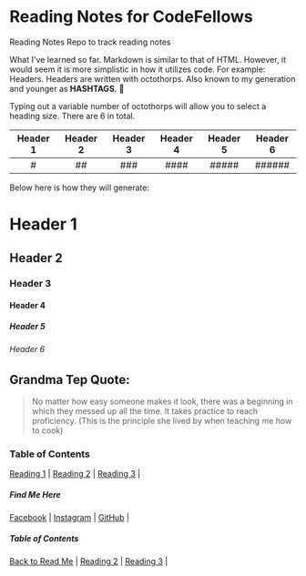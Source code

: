 # Reading Notes for CodeFellows

Reading Notes Repo to track reading notes

What I've learned so far. Markdown is similar to that of HTML. However,  it would seem it is more simplistic in how it utilizes code. For example: Headers.
Headers are written with octothorps. Also known to my generation and younger as **HASHTAGS**. :rofl:

Typing out a variable number of octothorps will allow you to select a heading size. There are 6 in total.

| Header 1 | Header 2 | Header 3 | Header 4 | Header 5 | Header 6 |
| :------: | :------: | :------: | :------: | :------: | :------: |
| #        | ##       | ###      | ####     | #####    | ######   |

Below here is how they will generate:

# Header 1
## Header 2
### Header 3
#### Header  4
##### Header 5
###### Header 6

## Grandma Tep Quote:
>No matter how easy someone makes it look, there was a beginning in which they messed up all the time. 
>It takes practice to reach proficiency. (This is the principle she lived by when teaching me how to cook)

### Table of Contents

[Reading 1](markdown.md) |
[Reading 2](coderscomputer.md) |
[Reading 3](revisionsandthecloud.md) |

##### Find Me Here
[Facebook](https://www.facebook.com/tray.alexzandar/) | 
[Instagram](https://www.instagram.com/trayalexzandar/) |
[GitHub](https://github.com/Zavvy-Glitch) | 

##### Table of Contents
[Back to Read Me](README.md) | 
[Reading 2](coderscomputer.md) |
[Reading 3](revisionsandthecloud.md) |

